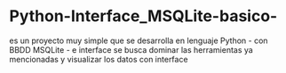 # Python-Interface_MSQLite-basico-
es un proyecto muy simple que se desarrolla en lenguaje Python - con BBDD MSQLite - e interface 
se busca dominar las herramientas ya mencionadas y visualizar los datos con interface 
